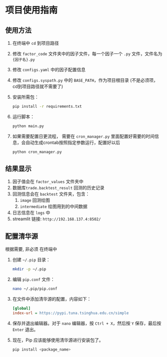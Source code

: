 # 项目使用指南

## 使用方法

1. 在终端中 `cd` 到项目路径
2. 修改 `factor_code` 文件夹中的因子文件，每一个因子一个 `.py` 文件，文件名为 `{因子名}.py`
3. 修改 `configs.yaml` 中的因子配置信息
4. 修改 `configs.syspath.py` 中的 `BASE_PATH`，作为项目根目录 (不是必须项，cd到项目路径就不需要了)
5. 安装所需包：

    ```bash
    pip install -r requirements.txt
    ```

6. 运行脚本：

    ```bash
    python main.py
    ```
7. 如果需要配置日更流程， 需要在 `cron_manager.py` 里面配置好需要的时间信息，会自动生成crontab按照指定参数运行，配置好以后
    ```bash
    python cron_manager.py
    ```

## 结果显示

1. 因子值会在 `factor_values` 文件夹中
2. 数据库`trade.backtest_result` 回测的历史记录
2. 回测信息会在 `backtest` 文件夹，包含：
    1. `image` 回测绘图
    2. `intermediate` 绘图用到的中间数据
3. 日志信息在 `logs` 中
3. streamlit 链接: `http://192.168.137.4:8502/`


## 配置清华源

根据需要, 非必须
在终端中
1. 创建 `~/.pip` 目录：

    ```bash
    mkdir -p ~/.pip
    ```

2. 编辑 `pip.conf` 文件：

    ```bash
    nano ~/.pip/pip.conf
    ```

3. 在文件中添加清华源的配置，内容如下：

    ```ini
    [global]
    index-url = https://pypi.tuna.tsinghua.edu.cn/simple
    ```

4. 保存并退出编辑器。对于 `nano` 编辑器，按 `Ctrl + X`，然后按 `Y` 保存，最后按 `Enter` 退出。

5. 现在，Pip 应该能够使用清华源进行安装包了。

    ```bash
    pip install <package_name>
    ```